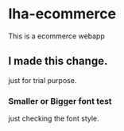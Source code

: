 # Iha-ecommerce
 This is a ecommerce webapp

## I made this change.
just for trial purpose.

### Smaller or Bigger font test
just checking the font style.